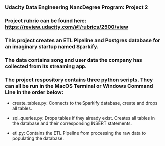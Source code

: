 ### Udacity Data Engineering NanoDegree Program: Project 2

### Project rubric can be found here: https://review.udacity.com/#!/rubrics/2500/view

### This project creates an ETL Pipeline and Postgres database for an imaginary startup named Sparkify.
### The data contains song and user data the company has collected from its streaming app.

### The project respository contains three python scripts. They can all be run in the MacOS Terminal or Windows Command Line in the order below:

* create_tables.py: Connects to the Sparkify database, create and drops all tables.

* sql_queries.py: Drops tables if they already exist. Creates all tables in the database and their corresponding INSERT statements.

* etl.py: Contains the ETL Pipeline from processing the raw data to populating the database.
